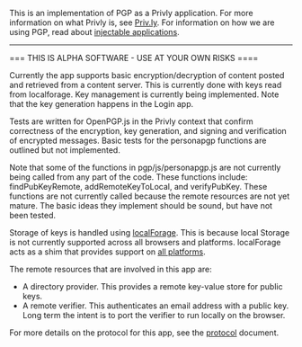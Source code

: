 This is an implementation of PGP as a Privly application. For more information on what Privly is, see [Priv.ly](https://priv.ly). For information on how we are using PGP, read about [injectable applications](https://github.com/privly/privly-organization/wiki/Injectable-Applications).

------------------------------------------------------------------------------


=== THIS IS ALPHA SOFTWARE - USE AT YOUR OWN RISKS ====

Currently the app supports basic encryption/decryption of content posted and retrieved from a content server. This is currently done with keys read from localforage. Key management is currently being implemented. Note that the key generation happens in the Login app.

Tests are written for OpenPGP.js in the Privly context that confirm correctness of the encryption, key generation, and signing and verification of encrypted messages. Basic tests for the personapgp functions are outlined but not implemented.

Note that some of the functions in pgp/js/personapgp.js are not currently being called from any part of the code. These functions include: findPubKeyRemote, addRemoteKeyToLocal, and verifyPubKey. These functions are not currently called because the remote resources are not yet mature. The basic ideas they implement should be sound, but have not been tested.

Storage of keys is handled using [localForage](https://github.com/mozilla/localForage). This is because local Storage is not currently supported across all browsers and platforms. localForage acts as a shim that provides support on [all platforms](https://hacks.mozilla.org/2014/02/localforage-offline-storage-improved/).

The remote resources that are involved in this app are: 
  *  A directory provider.  This provides a remote key-value store for public keys.
  *  A remote verifier.  This authenticates an email address with a public key. Long term the intent is to port the verifier to run locally on the browser.

For more details on the protocol for this app, see the [protocol](https://github.com/irdan/privly-applications/blob/irdan/PersonaPGP/protocol.md) document.
